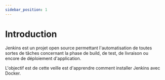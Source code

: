 ```yaml
---
sidebar_position: 1
---
```


# Introduction

Jenkins est un projet open source permettant l'automatisation de toutes sortes de tâches 
concernant la phase de build, de test, de livraison ou encore de déploiement d'application.

L'objectif est de cette veille est d'apprendre comment installer Jenkins avec Docker.